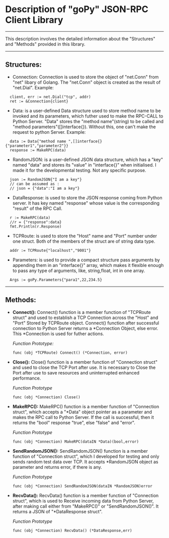 # **Description of "goPy" JSON-RPC Client Library**
---

This description involves the detailed information about the "Structures" and "Methods" provided in this library.

---

  ## Structures:
  * Connection: Connection is used to store the object of "net.Conn" from "net" libary of Golang. The "net.Conn" object is created as the result of "net.Dial".
  Example:
  ```
    client, err := net.Dial("tcp", addr)
    ret := &Connection{client}
  ```

  * Data: is a user-defined Data structure used to store method name to be invoked and its parameters, which futher used to make the RPC-CALL to Python Server. "Data" stores the "method name"(string) to be called and "method parameters"([]interface{}). Without this, one can't make the request to python Server.
  Example:
  ```
    data := Data{"method name ",[]interface{}{"parameter1","parameter2"}}
    response := MakeRPC(data)
  ```

  * RandomJSON: is a user-defined JSON data structure, which has a "key" named "data" and stores its "value" in "interface{}" when initialised. I made it for the developmental testing. Not any specific purpose.
  ```
    json := RandomJSON{"I am a key"}
    // can be assumed as :
    // json = {"data":"I am a key"}
  ```

* DataResponse: is used to store the JSON response coming from Python server. It has key named "response" whose value is the corresponding "result" of the RPC Call.
```
  r := MakeRPC(data)
  //r = {"response":data}
  fmt.Println(r.Response)
```

* TCPRoute: is used to store the "Host" name and "Port" number under one struct. Both of the members of the struct are of string data type.
```
  addr := TCPRoute{"localhost","9001"}
```
* Parameters: is used to provide a compact structure pass arguments by appending them in an "interface{}" array, which makes it flexible enough to pass any type of arguments, like, string,float, int in one array.
```
  Args := goPy.Parameters{"para1",22,234.5}

```

---
## Methods:
* **Connect():** Connect() function is a member function of "TCPRoute struct" and used to establish a TCP Connection across the "Host" and "Port" Stored by TCPRoute object. Connect() function after successful connection to Python Server returns a *Connection Object, else error. This *Connection is used for futher actions.

  *Function Prototype:*

  ```func (obj *TCPRoute) Connect() (*Connection, error)```
* **Close():** Close() function is a member function of "Connection struct" and used to close the TCP Port after use. It is necessary to Close the Port after use to save resources and uninterrupted enhanced performance.

  *Function Prototype*

  ```func (obj *Connection) Close()```

* **MakeRPC():** MakeRPC() function is a member function of "Connection struct", which accepts a "*Data" object pointer as a parameter and makes the RPC call to Python Server. If the call is successful, then it returns the "bool" response "true", else "false" and "error".

  *Function Prototype*

  ```func (obj *Connection) MakeRPC(dataIN *Data)(bool,error)```

* **SendRandomJSON():** SendRandomJSON() function is a member function of "Connection struct", which I developed for testing and only sends random test data over TCP. It accepts *RandomJSON object as parameter and returns error, if there is any.

  *Function Prototype*

  ```func (obj *Connection) SendRandomJSON(dataIN *RandomJSON)error```

* **RecvData():** RecvData() function is a member function of "Connection struct", which is used to Receive incoming data from Python Server, after making call either from "MakeRPC()" or "SendRandomJSON()". It returns a JSON of "*DataResponse struct".

  *Function Prototype*

  ```func (obj *Connection) RecvData() (*DataResponse,err)```
